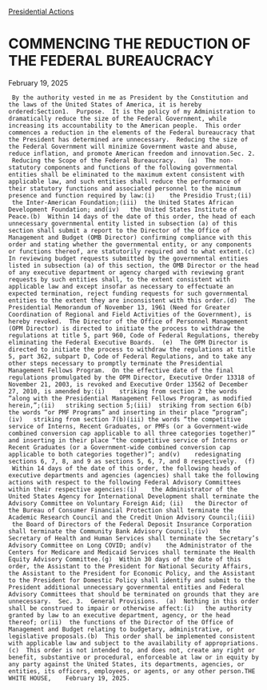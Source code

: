[Presidential Actions](https://www.whitehouse.gov/presidential-actions/)

# 					COMMENCING THE REDUCTION OF THE FEDERAL BUREAUCRACY				

February 19, 2025

     By the authority vested in me as President by the Constitution and the laws of the United States of America, it is hereby ordered:Section1.  Purpose.  It is the policy of my Administration to dramatically reduce the size of the Federal Government, while increasing its accountability to the American people.  This order commences a reduction in the elements of the Federal bureaucracy that the President has determined are unnecessary.  Reducing the size of the Federal Government will minimize Government waste and abuse, reduce inflation, and promote American freedom and innovation.Sec. 2.  Reducing the Scope of the Federal Bureaucracy.   (a)  The non-statutory components and functions of the following governmental entities shall be eliminated to the maximum extent consistent with applicable law, and such entities shall reduce the performance of their statutory functions and associated personnel to the minimum presence and function required by law:(i)    the Presidio Trust;(ii)   the Inter-American Foundation;(iii)  the United States African Development Foundation; and(iv)   the United States Institute of Peace.(b)  Within 14 days of the date of this order, the head of each unnecessary governmental entity listed in subsection (a) of this section shall submit a report to the Director of the Office of Management and Budget (OMB Director) confirming compliance with this order and stating whether the governmental entity, or any components or functions thereof, are statutorily required and to what extent.(c)  In reviewing budget requests submitted by the governmental entities listed in subsection (a) of this section, the OMB Director or the head of any executive department or agency charged with reviewing grant requests by such entities shall, to the extent consistent with applicable law and except insofar as necessary to effectuate an expected termination, reject funding requests for such governmental entities to the extent they are inconsistent with this order.(d)  The Presidential Memorandum of November 13, 1961 (Need for Greater Coordination of Regional and Field Activities of the Government), is hereby revoked.  The Director of the Office of Personnel Management (OPM Director) is directed to initiate the process to withdraw the regulations at title 5, part 960, Code of Federal Regulations, thereby eliminating the Federal Executive Boards.  (e)  The OPM Director is directed to initiate the process to withdraw the regulations at title 5, part 362, subpart D, Code of Federal Regulations, and to take any other steps necessary to promptly terminate the Presidential Management Fellows Program.  On the effective date of the final regulations promulgated by the OPM Director, Executive Order 13318 of November 21, 2003, is revoked and Executive Order 13562 of December 27, 2010, is amended by:(i)    striking from section 2 the words “along with the Presidential Management Fellows Program, as modified herein,”;(ii)   striking section 5;(iii)  striking from section 6(b) the words “or PMF Programs” and inserting in their place “program”;(iv)   striking from section 7(b)(iii) the words “the competitive service of Interns, Recent Graduates, or PMFs (or a Government-wide combined conversion cap applicable to all three categories together)” and inserting in their place “the competitive service of Interns or Recent Graduates (or a Government-wide combined conversion cap applicable to both categories together)”; and(v)    redesignating sections 6, 7, 8, and 9 as sections 5, 6, 7, and 8 respectively.  (f)  Within 14 days of the date of this order, the following heads of executive departments and agencies (agencies) shall take the following actions with respect to the following Federal Advisory Committees within their respective agencies:(i)    the Administrator of the United States Agency for International Development shall terminate the Advisory Committee on Voluntary Foreign Aid; (ii)   the Director of the Bureau of Consumer Financial Protection shall terminate the Academic Research Council and the Credit Union Advisory Council;(iii)  the Board of Directors of the Federal Deposit Insurance Corporation shall terminate the Community Bank Advisory Council;(iv)   the Secretary of Health and Human Services shall terminate the Secretary’s Advisory Committee on Long COVID; and(v)    the Administrator of the Centers for Medicare and Medicaid Services shall terminate the Health Equity Advisory Committee.(g)  Within 30 days of the date of this order, the Assistant to the President for National Security Affairs, the Assistant to the President for Economic Policy, and the Assistant to the President for Domestic Policy shall identify and submit to the President additional unnecessary governmental entities and Federal Advisory Committees that should be terminated on grounds that they are unnecessary.  Sec. 3.  General Provisions.  (a)  Nothing in this order shall be construed to impair or otherwise affect:(i)   the authority granted by law to an executive department, agency, or the head thereof; or(ii)  the functions of the Director of the Office of Management and Budget relating to budgetary, administrative, or legislative proposals.(b)  This order shall be implemented consistent with applicable law and subject to the availability of appropriations.(c)  This order is not intended to, and does not, create any right or benefit, substantive or procedural, enforceable at law or in equity by any party against the United States, its departments, agencies, or entities, its officers, employees, or agents, or any other person.THE WHITE HOUSE,    February 19, 2025.
